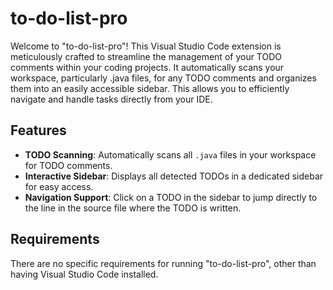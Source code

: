 # to-do-list-pro

Welcome to "to-do-list-pro"! This Visual Studio Code extension is meticulously crafted to streamline the management of your TODO comments within your coding projects. It automatically scans your workspace, particularly .java files, for any TODO comments and organizes them into an easily accessible sidebar. This allows you to efficiently navigate and handle tasks directly from your IDE.

## Features

- **TODO Scanning**: Automatically scans all `.java` files in your workspace for TODO comments.
- **Interactive Sidebar**: Displays all detected TODOs in a dedicated sidebar for easy access.
- **Navigation Support**: Click on a TODO in the sidebar to jump directly to the line in the source file where the TODO is written.

## Requirements

There are no specific requirements for running "to-do-list-pro", other than having Visual Studio Code installed.